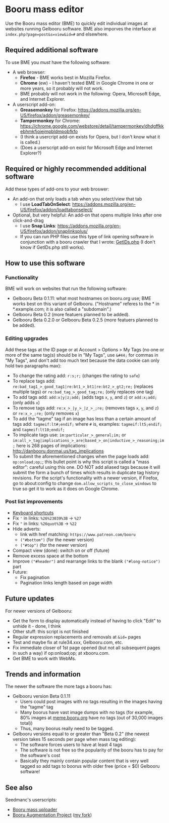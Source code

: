 # Booru mass editor

Use the Booru mass editor (BME) to quickly edit individual images at websites running Gelbooru software. BME also imporves the interface at `index.php?page=post&s=view&id=#` and elsewhere.

## Required additional software

To use BME you <i>must</i> have the following software:
* A web browser:
  * <b>Firefox</b> - BME works best in Mozilla Firefox.
  * <b>Chrome</b> (ew) - I haven't tested BME in Google Chrome in one or more years, so it probably will not work.
  * BME probably will not work in the following: Opera, Microsoft Edge, and Internet Explorer.
* A userscript add-on:
  * <b>Greasemonkey</b> for Firefox: https://addons.mozilla.org/en-US/firefox/addon/greasemonkey/
  * <b>Tampermonkey</b> for Chrome: https://chrome.google.com/webstore/detail/tampermonkey/dhdgffkkebhmkfjojejmpbldmpobfkfo
  * (I think a usercript add-on exists for Opera, but I don't know what it is called.)
  * (Does a userscript add-on exist for Microsoft Edge and Internet Explorer?)

## Required or highly recommended additional software

Add these types of add-ons to your web broswer:
* An add-on that only loads a tab when you select/view that tab
  * I use <b>LoadTabOnSelect</b>: https://addons.mozilla.org/en-US/firefox/addon/loadtabonselect/
* Optional, but very helpful: An add-on that opens multiple links after one click-and-drag
  * I use <b>Snap Links</b>: https://addons.mozilla.org/en-US/firefox/addon/snaplinksplus/
  * If you can run PHP files use this type of link opening software in conjunction with a booru crawler that I wrote: [GetIDs.php](https://github.com/ProximaNova/Booru-mass-editor/blob/master/GetIDs.php) (I don't know if GetIDs.php still works).

## How to use this software

### Functionality

BME will work on websites that run the following software:
* Gelbooru Beta 0.1.11: what most hostnames on booru.org use; BME works best on this variant of Gelbooru. ("Hostname" referes to the &#42; in &#42;.example.com; it is also called a "subdomain".)
* Gelbooru Beta 0.2 (more featuers planned to be added).
* Gelbooru Beta 0.2.0 or Gelbooru Beta 0.2.5 (more featuers planned to be added).

### Editing upgrades

Add these tags at the ID page or at Account > Options > My Tags (no one or more of the same tag(s) should be in "My Tags", use `&#44;` for commas in "My Tags", and don't add too much text because the data cookie can only hold two paragraphs max):
* To change the rating add: `r:s;r;` (changes the rating to `safe`)
* To replace tags add: `re:bad_tag1_>_good_tag1|re:bt1_>_bt1|re:bt2_>_gt2;re;` (replaces multiple tags) or `re:bad_tag_>_good_tag;re;` (only replaces one tag)
* To add tags add: `add:x|y|z;add;` (adds tags `x`, `y`, and `z`) or `add:x;add;` (only adds `x`)
* To remove tags add: `re:x_>_|y_>_|z_>_;re;` (removes tags `x`, `y`, and `z`) or `re:x_>_;re;` (only removes `x`)
* To add the "tagme" tag if an image has less than a certain amount of tags add: `tagmeif:lt#;endif;` where `#` is, examples: `tagmeif:lt5;endif;` and `tagmeif:lt10;endif;`
* To implicate tags use: `im:particular_>_general;im;` or `im:all_>_tag|implications_>_are|based_>_on|inductive_>_reasoning;im;` here is 268 pages of implications: http://danbooru.donmai.us/tag_implications
* To submit the aforementioned changes when the page loads add: `op:onload;op;`; this bullet point is why this script is called a "mass editor": careful using this one. DO NOT add aliased tags because it will submit the form a bunch of times which results in duplicate tag history revisions. For the script's functionality with a newer version, if Firefox, go to about:config to change `dom.allow_scripts_to_close_windows` to true so get it to work as it does on Google Chrome.

### Post list improvements

* [Keyboard shortcuts](http://danbooru.donmai.us/static/keyboard_shortcuts)
* Fix `'` in links: `%26%23039%3B` &rarr; `%27`
* Fix `"` in links: `%26quot%3B` &rarr; `%22`
* Hide adverts:
  * link with href matching: `https://www.patreon.com/booru`
  * `("#bottom")` (for the newer version)
  * `("#top")` (for the newer version)
* Compact view (done): switch on or off (future)
* Remove excess space at the bottom
* Improve `("#header")` and rearrange links to the blank `("#long-notice")` part
* Future:
  * Fix pagination
  * Pagination links length based on page width

## Future updates

For newer versions of Gelbooru:
* Get the form to display automatically instead of having to click "Edit" to unhide it - done, I think
* Other stuff: this script is not finished
* Regular expression replacements and removals at `&id=` pages
* Test and maybe fix at rule34.xxx, Gelbooru.com, etc.
* Fix immediate closer of 1st page opened (but not all subsequent pages in such a way) if op:onload;op; at xbooru.com.
* Get BME to work with WebMs.

## Trends and information

The newer the software the more tags a booru has: 
* Gelbooru version Beta 0.1.11
  * Users could post images with no tags resulting in the images having the "tagme" tag
  * Many boorus have vast image dumps with no tags (for example, 80% images at [meme.booru.org](http://meme.booru.org/index.php?page=forum&s=list) have no tags (out of 30,000 images total))
  * Thus, many boorus really need to be tagged.
* Gelbooru versions equal to or greater than "Beta 0.2" (the newest version takes 15 seconds per page when mass tag editing):
  * The software forces users to have at least 4 tags
  * The software is not free so the popularity of the booru has to pay for the software's cost
  * Basically they mainly contain popular content that is very well tagged so add tags to boorus with older free (price = $0) Gelbooru software!

## See also

Seedmanc's userscripts:
* [Booru mass uploader](https://github.com/Seedmanc/Booru-mass-uploader)
* [Booru Augmentation Project](https://github.com/Seedmanc/Booru-Augmentation-Project) ([my fork](https://github.com/ProximaNova/Booru-Augmentation-Project))
